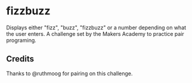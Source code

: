 # fizzbuzz

Displays either "fizz", "buzz", "fizzbuzz" or a number depending on what the user enters. A challenge set by the Makers Academy to practice pair programing.

## Credits

Thanks to @ruthmoog for pairing on this challenge.
